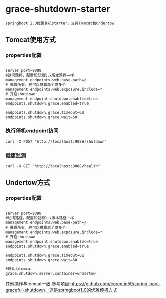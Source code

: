 # grace-shutdown-starter
```$xslt
springboot 2.0优雅关机starter，支持Tomcat和Undertow
```
## Tomcat使用方式

### properties配置

```xml

server.port=9088
#访问路径，配置后就和1.x版本路径一样
management.endpoints.web.base-path=/
# 暴露所有，也可以暴露单个或多个
management.endpoints.web.exposure.include=*
# 开启shutdown
management.endpoint.shutdown.enabled=true
endpoints.shutdown.grace.enabled=true

endpoints.shutdown.grace.timeout=60
endpoints.shutdown.grace.wait=60

```

### 执行停机endpoint访问
```curl
curl -X POST "http://localhost:9088/shutdown"
```

### 健康监测

```curl
curl -X GET "http://localhost:9088/health"
```

## Undertow方式

### properties配置

```xml

server.port=9088
#访问路径，配置后就和1.x版本路径一样
management.endpoints.web.base-path=/
# 暴露所有，也可以暴露单个或多个
management.endpoints.web.exposure.include=*
# 开启shutdown
management.endpoint.shutdown.enabled=true
endpoints.shutdown.grace.enabled=true

endpoints.shutdown.grace.timeout=60
endpoints.shutdown.grace.wait=60

#默认为tomcat
grace.shutdown.server.container=undertow

```

其他操作与tomcat一致,参考项目:https://github.com/corentin59/spring-boot-graceful-shutdown，这是springboot1.0的优雅停机方式
